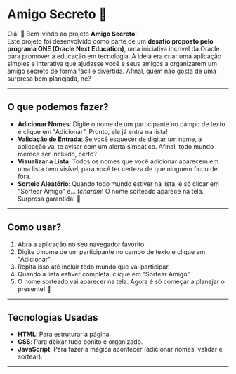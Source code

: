 # Amigo Secreto 🎉

Olá! 👋 Bem-vindo ao projeto **Amigo Secreto**!  
Este projeto foi desenvolvido como parte de um **desafio proposto pelo programa ONE (Oracle Next Education)**, uma iniciativa incrível da Oracle para promover a educação em tecnologia. A ideia era criar uma aplicação simples e interativa que ajudasse você e seus amigos a organizarem um amigo secreto de forma fácil e divertida. Afinal, quem não gosta de uma surpresa bem planejada, né?  

---

## O que podemos fazer?  

- **Adicionar Nomes**: Digite o nome de um participante no campo de texto e clique em "Adicionar". Pronto, ele já entra na lista!  
- **Validação de Entrada**: Se você esquecer de digitar um nome, a aplicação vai te avisar com um alerta simpático. Afinal, todo mundo merece ser incluído, certo?  
- **Visualizar a Lista**: Todos os nomes que você adicionar aparecem em uma lista bem visível, para você ter certeza de que ninguém ficou de fora.  
- **Sorteio Aleatório**: Quando todo mundo estiver na lista, é só clicar em "Sortear Amigo" e... *tcharam*! O nome sorteado aparece na tela. Surpresa garantida! 🎁  

---

## Como usar?  

1. Abra a aplicação no seu navegador favorito.  
2. Digite o nome de um participante no campo de texto e clique em "Adicionar".  
3. Repita isso até incluir todo mundo que vai participar.  
4. Quando a lista estiver completa, clique em "Sortear Amigo".  
5. O nome sorteado vai aparecer na tela. Agora é só começar a planejar o presente! 🎉  

---

## Tecnologias Usadas  

- **HTML**: Para estruturar a página.  
- **CSS**: Para deixar tudo bonito e organizado.  
- **JavaScript**: Para fazer a mágica acontecer (adicionar nomes, validar e sortear).  

---
